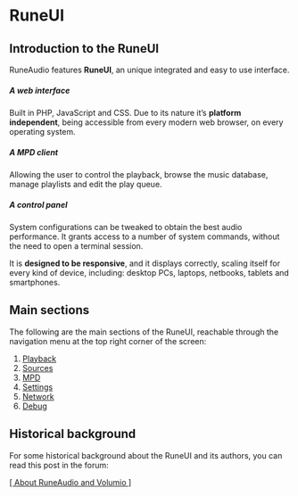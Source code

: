 # RuneUI

## Introduction to the RuneUI

RuneAudio features **RuneUI**, an unique integrated and easy to use interface.

##### A web interface

Built in PHP, JavaScript and CSS. Due to its nature it’s **platform independent**, being accessible from every modern web browser, on every operating system.

##### A MPD client

Allowing the user to control the playback, browse the music database, manage playlists and edit the play queue.

##### A control panel

System configurations can be tweaked to obtain the best audio performance. It grants access to a number of system commands, without the need to open a terminal session.

It is **designed to be responsive**, and it displays correctly, scaling itself for every kind of device, including: desktop PCs, laptops, netbooks, tablets and smartphones.

## Main sections

The following are the main sections of the RuneUI, reachable through the navigation menu at the top right corner of the screen:

1. [Playback](playback.md)
2. [Sources](sources.md)
3. [MPD](mpd.md)
4. [Settings](settings.md)
5. [Network](network.md)
6. [Debug](debug.md)

## Historical background

For some historical background about the RuneUI and its authors, you can read this post in the forum:

[[ About RuneAudio and Volumio ]](http://www.runeaudio.com/forum/about-runeaudio-and-volumio-t90.html)